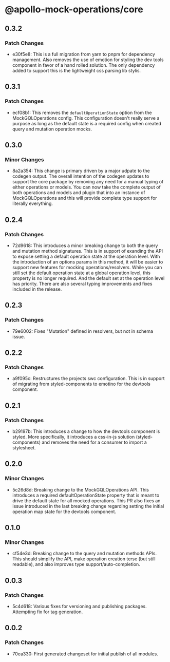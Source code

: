 # @apollo-mock-operations/core

## 0.3.2

### Patch Changes

- e30f5e8: This is a full migration from yarn to pnpm for dependency management. Also removes the
  use of emotion for styling the dev tools component in favor of a hand rolled solution. The only
  dependency added to support this is the lightweight css parsing lib stylis.

## 0.3.1

### Patch Changes

- ecf08b1: This removes the `defaultOperationState` option from the MockGQLOperations config. This
  configuration doesn't really serve a purpose as long as the default state is a required config
  when created query and mutation operation mocks.

## 0.3.0

### Minor Changes

- 8a2a354: This change is primary driven by a major udpate to the codegen output. The overall
  intention of the codegen updates to support the core package by removing any need for a manual
  typing of either operations or models. You can now take the complete output of both operations and
  models and plugin that into an instance of MockGQLOperations and this will provide complete type
  support for literally everything.

## 0.2.4

### Patch Changes

- 72d9618: This introduces a minor breaking change to both the query and mutation method signatures.
  This is in support of exanding the API to expose setting a default operation state at the
  operation level. With the introduction of an options params in this method, it will be easier to
  support new features for mocking operations/resolvers. While you can still set the default
  operation state at a global operation level, this property is no longer required. And the default
  set at the operation level has priority. There are also several typing improvements and fixes
  included in the release.

## 0.2.3

### Patch Changes

- 79e6002: Fixes "Mutation" defined in resolvers, but not in schema issue.

## 0.2.2

### Patch Changes

- a9f095c: Restructures the projects swc configuration. This is in support of migrating from
  styled-components to emotino for the devtools component.

## 0.2.1

### Patch Changes

- b29197b: This introduces a change to how the devtools component is styled. More specifically, it
  introduces a css-in-js solution (styled-components) and removes the need for a consumer to import
  a stylesheet.

## 0.2.0

### Minor Changes

- 5c26d8d: Breaking change to the MockGQLOperations API. This introduces a required
  defaultOperationState property that is meant to drive the default state for all mocked operations.
  This PR also fixes an issue introduced in the last breaking change regarding setting the initial
  operation map state for the devtools component.

## 0.1.0

### Minor Changes

- cf54e3d: Breaking change to the query and mutation methods APIs. This should simplify the API,
  make operation creation terse (but still readable), and also improves type
  support/auto-completion.

## 0.0.3

### Patch Changes

- 5c4d618: Various fixes for versioning and publishing packages. Attempting fix for tag generation.

## 0.0.2

### Patch Changes

- 70ea330: First generated changeset for initial publish of all modules.
